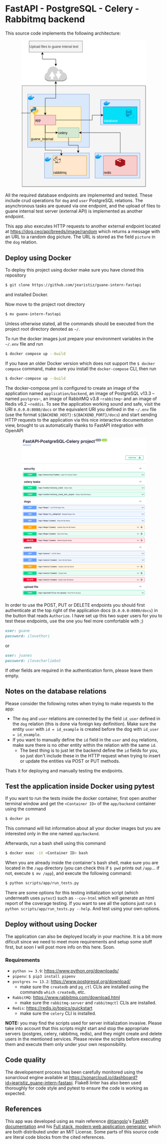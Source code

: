 # FastAPI - PostgreSQL - Celery - Rabbitmq backend

This source code implements the following architecture:

<p align="center">
  <img src="img/arch.png" alt="architecture" width="400"/>
</p>

All the required database endpoints are implemented and tested. These include crud operations for ``dog`` and ``user`` PostgreSQL relations. The asynchronous tasks are queued via one endpoint, and the upload of files to guane internal test server (external API) is implemented as another endpoint.

This app also executes HTTP requests to another external endpoint located at <https://dog.ceo/api/breeds/image/random> which returns a message with an URL to a random dog picture. The URL is stored as the field ``picture`` in the ``dog`` relation.

## Deploy using Docker

To deploy this project using docker make sure you have cloned this repository

```bash
$ git clone https://github.com/jearistiz/guane-intern-fastapi
```

and installed Docker.

Now move to the project root directory

```bash
$ mv guane-intern-fastapi
```

Unless otherwise stated, all the commands should be executed from the project root directory denoted as ``~/``.

To run the docker images just prepare your environment variables in the ``~/.env`` file and run

```bash
$ docker compose up --build
```

If you have an older Docker version which does not support the ``$ docker compose`` command, make sure you install the ``docker-compose`` CLI, then run

```bash
$ docker-compose up --build
```

The docker-compose.yml is configured to create an image of the application named ``application/backend``, an image of PostgreSQL v13.3 –named ``postgres``–, an image of RabbitMQ v3.8 –``rabbitmq``– and an image of Redis v6.2 –``reddis``. To see the application working sound and safe, visit the URI ``0.0.0.0:8080/docs`` or the equivalent URI you defined in the ``~/.env`` file (use the format ``${BACKEND_HOST}:${BACKEND_PORT}/docs``) and start sending HTTP requests to the application via this nice interactive documentation view, brought to us automatically thanks to FastAPI integration with OpenAPI

<p align="center">
  <img src="img/docs.png" alt="architecture" width="400"/>
</p>

In order to use the POST, PUT or DELETE endpoints you should first authenticate at the top right of the application docs (``0.0.0.0:8080/docs``) in the button that reads ``Authorize``. I have set up this two super users for you to test these endpoints, use the one you feel more comfortable with ;)

```md
user: guane
password: ilovethori
```

or

```md
user: juanes
password: ilovecharliebot
```

If other fields are required in the authentication form, please leave them empty.

## Notes on the database relations

Please consider the following notes when trying to make requests to the app:

- The ``dog`` and ``user`` relations are connected by the field ``id_user`` defined in the ``dog`` relation (this is done via foreign key deifinition). Make sure the entity ``user`` with ``id = id_example`` is created before the dog with ``id_user = id_example``.
- If you want to manually define the ``id`` field in the ``user`` and ``dog`` relations, make sure there is no other entity within the relation with the same ``id``.
  - The best thing is to just let the backend define the ``id`` fields for you, so just don't include these in the HTTP request when trying to insert or update the entities via POST or PUT methods.

Thats it for deploying and manually testing the endpoints.

## Test the application inside Docker using pytest

If you want to run the tests inside the docker container, first open another terminal window and get the ``<Container ID>`` of the ``app/backend`` container using the command

```bash
$ docker ps
```

This command will list information about all your docker images but you are interested only in the one named ``app/backend``.

Afterwards, run a bash shell using this command

```bash
$ docker exec -it <Container ID> bash
```

When you are already inside the container's bash shell, make sure you are located in the ``/app``  directory (you can check this if ``$ pwd`` prints out ``/app``... if not, execute ``$ mv /app``), and execute the following command:

```bash
$ python scripts/app/run_tests.py
```

There are some options for this testing initialization script (which underneath uses ``pytest``) such as ``--cov-html`` which will generate an html report of the coverage testing. If you want to see all the options just run ``$ python scripts/app/run_tests.py --help``. And test using your own options.

## Deploy without using Docker

The application can also be deployed locally in your machine. It is a bit more dificult since we need to meet more requirements and setup some stuff first, but soon I will post more info on this here. Soon.

### Requirements

* ``python >= 3.9``: <https://www.python.org/downloads/>
* ``pipenv``: ``$ pip3 install pipenv``
* ``postgres >= 13.2``: <https://www.postgresql.org/download/>
  * make sure the ``createdb`` and ``pg_ctl`` CLIs are installed using the commands ``which createdb``, etc.
* ``RabbitMQ``: <https://www.rabbitmq.com/download.html>
  * make sure the ``rabbitmq-server`` and ``rabbitmqctl`` CLIs are installed.
* ``Redis``: <https://redis.io/topics/quickstart>
  * make sure the ``celery`` CLI is installed.

**NOTE:** you may find the scripts used for server initialization invasive. Please take into account that this scripts might start and stop the appropriate servers (postgres, celery, rabbitmq, redis), and they might create and delete users in the mentioned services. Please review the scripts before executing them and execute them only under your own responsibility.

## Code quality

The developement process has been carefully monitored using the sonarcloud engine available at <https://sonarcloud.io/dashboard?id=jearistiz_guane-intern-fastapi>. Flake8 linter has also been used thoroughly for code style and pytest to ensure the code is working as expected.

## References

This app was developed using as main reference [@tiangolo](https://github.com/tiangolo)'s [FastAPI documentation](https://fastapi.tiangolo.com/) and his [Full stack, modern web application generator](https://github.com/tiangolo/full-stack-fastapi-postgresql), which are both distributed under an MIT License. Some parts of this source code are literal code blocks from the cited references.
